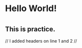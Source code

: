 # <h1> Hello World!
# <h2> This is practice.






























// I added headers on line 1 and 2 //
